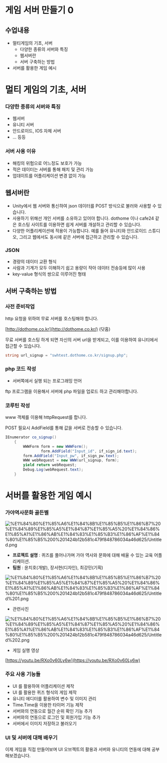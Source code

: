 # 게임 서버 만들기 0

## 수업내용

- 멀티게임의 기초, 서버
    - 다양한 종류의 서버와 특징
    - 웹서버란
    - 서버 구축하는 방법
- 서버를 활용한 게임 예시

# 멀티 게임의 기초, 서버

### 다양한 종류의 서버와 특징

- 웹서버
- 유니티 서버
- 안드로이드, IOS 자체 서버
- ... 등등

### 서버 사용 이유

- 해킹의 위험으로 어느정도 보호가 가능
- 적은 데이터는 서버를 통해 패치 및 관리 가능
- 업데이트를 어플리케이션 변경 없이 가능

## 웹서버란

- Unity에서 웹 서버와 통신하여 json 데이터를 POST 방식으로 불러와 사용할 수 있습니다.
- 사용하기 위해선 개인 서버를 소유하고 있어야 합니다. dothome 이나 cafe24 같은 호스팅 사이트를 이용하면 쉽게 서버를 개설하고 관리할 수 있습니다.
- 다양한 어플리케이션에 적용이 가능합니다. 예를 들어 유니티와 안드로이드 스튜디오, 그리고 웹에서도 동시에 같은 서버에 접근하고 관리할 수 있습니다.

### JSON

- 경량의 데이터 교환 형식
- 사람과 기계가 모두 이해하기 쉽고 용량이 작아 데이터 전송등에 많이 사용
- key-value 형식의 쌍으로 이루어진 형태

## 서버 구축하는 방법

### 사전 준비작업

http 요청을 위하여 무료 서버를 호스팅해야 합니다.

[http://dothome.co.kr](http://dothome.co.kr/) (닷홈)

무료 서버를 호스팅 하게 되면 자신의 서버 url을 받게되고, 이를 이용하여 유니티에서 접근할 수 있습니다.

```csharp
string url_signup = "swhtest.dothome.co.kr/signup.php";
```

### php 코드 작성

- 서버쪽에서 실행 되는 프로그래밍 언어

ftp 프로그램을 이용해서 서버에 php 파일을 업로드 하고 관리해야합니다.

### 코루틴 작성

www 객체를 이용해 httpRequest를 합니다. 

POST 필요시 AddField를 통해 값을 서버로 전송할 수 있습니다.

```csharp
IEnumerator co_signup()
    {
        WWWForm form = new WWWForm();
				form.AddField("Input_id", if_sign_id.text);
        form.AddField("Input_pw", if_sign_pw.text);
        WWW webRequest = new WWW(url_signup, form);
        yield return webRequest;
        Debug.Log(webRequest.text);
    }
```

# 서버를 활용한 게임 예시

### 가야역사문화 골든벨

![%E1%84%80%E1%85%A6%E1%84%8B%E1%85%B5%E1%86%B7%20%E1%84%89%E1%85%A5%E1%84%87%E1%85%A5%20%E1%84%86%E1%85%A1%E1%86%AB%E1%84%83%E1%85%B3%E1%86%AF%E1%84%80%E1%85%B5%200%201424b12b581c479f848786034a46d625/Untitled.png](%E1%84%80%E1%85%A6%E1%84%8B%E1%85%B5%E1%86%B7%20%E1%84%89%E1%85%A5%E1%84%87%E1%85%A5%20%E1%84%86%E1%85%A1%E1%86%AB%E1%84%83%E1%85%B3%E1%86%AF%E1%84%80%E1%85%B5%200%201424b12b581c479f848786034a46d625/Untitled.png)

- **프로젝트 설명** : 퀴즈를 풀어나가며 가야 역사와 문화에 대해 배울 수 있는 교육 어플리케이션.
- **팀원** : 윤치호(개발), 장서현(디자인), 최강민(기획)

![%E1%84%80%E1%85%A6%E1%84%8B%E1%85%B5%E1%86%B7%20%E1%84%89%E1%85%A5%E1%84%87%E1%85%A5%20%E1%84%86%E1%85%A1%E1%86%AB%E1%84%83%E1%85%B3%E1%86%AF%E1%84%80%E1%85%B5%200%201424b12b581c479f848786034a46d625/Untitled%201.png](%E1%84%80%E1%85%A6%E1%84%8B%E1%85%B5%E1%86%B7%20%E1%84%89%E1%85%A5%E1%84%87%E1%85%A5%20%E1%84%86%E1%85%A1%E1%86%AB%E1%84%83%E1%85%B3%E1%86%AF%E1%84%80%E1%85%B5%200%201424b12b581c479f848786034a46d625/Untitled%201.png)

- 관련사진

![%E1%84%80%E1%85%A6%E1%84%8B%E1%85%B5%E1%86%B7%20%E1%84%89%E1%85%A5%E1%84%87%E1%85%A5%20%E1%84%86%E1%85%A1%E1%86%AB%E1%84%83%E1%85%B3%E1%86%AF%E1%84%80%E1%85%B5%200%201424b12b581c479f848786034a46d625/Untitled%202.png](%E1%84%80%E1%85%A6%E1%84%8B%E1%85%B5%E1%86%B7%20%E1%84%89%E1%85%A5%E1%84%87%E1%85%A5%20%E1%84%86%E1%85%A1%E1%86%AB%E1%84%83%E1%85%B3%E1%86%AF%E1%84%80%E1%85%B5%200%201424b12b581c479f848786034a46d625/Untitled%202.png)

- 게임 실행 영상

[https://youtu.be/RXo0v60Ly6w](https://youtu.be/RXo0v60Ly6w)

### **주요 사용 기능들**

- UI 를 활용하여 어플리케이션 제작
- UI 를 활용한 퀴즈 형식의 게임 제작
- 유니티 에디터를 활용하여 변수 및 이미지 관리
- Time.Time을 이용한 타이머 기능 제작
- 서버와의 연동으로 월간 순위 확인 기능 추가
- 서버와의 연동으로 로그인 및 회원가입 기능 추가
- 서버에서 이미지 저장하고 불러오기

### UI 및 서버에 대해 배우기

이제 게임을 직접 만들어보며 UI 오브젝트의 활용과 서버와 유니티의 연동에 대해 공부해보겠습니다.
